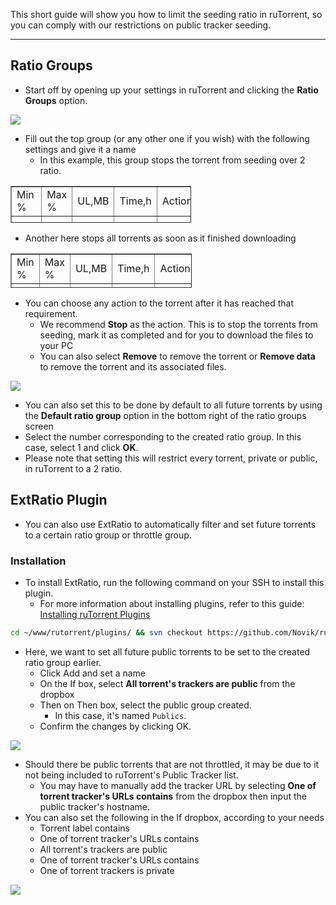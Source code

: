 This short guide will show you how to limit the seeding ratio in ruTorrent, so you can comply with our restrictions on public tracker seeding.

***

## Ratio Groups

* Start off by opening up your settings in ruTorrent and clicking the **Ratio Groups** option.

![](https://docs.usbx.me/uploads/images/gallery/2020-03/scaled-1680-/image-1583390471592.png)

* Fill out the top group (or any other one if you wish) with the following settings and give it a name
  * In this example, this group stops the torrent from seeding over 2 ratio.

<table class="align-center" style="border-collapse: collapse; width: 57.4074%; height: 59px;" border="1" id="bkmrk-min-%25-max-%25-ul%2Cmb-ti">
<tbody>
<tr style="height: 29px;">
<td class="align-center" style="width: 20%; height: 29px;">Min %</td>
<td class="align-center" style="width: 20%; height: 29px;">Max %</td>
<td class="align-center" style="width: 20%; height: 29px;">UL,MB</td>
<td class="confluenceTd align-center" style="width: 20.3704%; height: 29px;">Time,h</td>
<td class="align-center" style="width: 20%; height: 29px;">Action</td>
</tr>
<tr style="height: 29px;">
<td class="align-center" style="width: 20%; height: 29px;">200</td>
<td class="align-center" style="width: 20%; height: 29px;">200</td>
<td class="align-center" style="width: 20%; height: 29px;">any value</td>
<td class="align-center" style="width: 20.3704%; height: 29px;">-1</td>
<td class="align-center" style="width: 20%; height: 29px;">Stop</td>
</tr>
</tbody>
</table>

* Another here stops all torrents as soon as it finished downloading

<table class="align-center" style="border-collapse: collapse; width: 57.4963%; height: 55px;" border="1" id="bkmrk-min-%25-max-%25-ul%2Cmb-ti-0">
<tbody>
<tr style="height: 29px;">
<td class="align-center" style="width: 20%; height: 29px;">Min %</td>
<td class="align-center" style="width: 20%; height: 29px;">Max %</td>
<td class="align-center" style="width: 20%; height: 29px;">UL,MB</td>
<td class="confluenceTd align-center" style="width: 20.3704%; height: 29px;">Time,h</td>
<td class="align-center" style="width: 20%; height: 29px;">Action</td>
</tr>
<tr>
<td style="width: 20%;">0</td>
<td style="width: 20%;">0</td>
<td style="width: 20%;">0</td>
<td style="width: 20.3704%;">-1</td>
<td style="width: 20%;">Stop</td>
</tr>
</tbody>
</table>

* You can choose any action to the torrent after it has reached that requirement.
  * We recommend **Stop** as the action. This is to stop the torrents from seeding, mark it as completed and for you to download the files to your PC
  * You can also select **Remove** to remove the torrent or **Remove data** to remove the torrent and its associated files.

![](https://docs.usbx.me/uploads/images/gallery/2020-03/rutorrent-seed.png)

* You can also set this to be done by default to all future torrents by using the **Default ratio group** option in the bottom right of the ratio groups screen
* Select the number corresponding to the created ratio group. In this case, select 1 and click **OK**.
* Please note that setting this will restrict every torrent, private or public, in ruTorrent to a 2 ratio.

## ExtRatio Plugin

* You can also use ExtRatio to automatically filter and set future torrents to a certain ratio group or throttle group.

### Installation

* To install ExtRatio, run the following command on your SSH to install this plugin.  
  * For more information about installing plugins, refer to this guide: [Installing ruTorrent Plugins](https://docs.usbx.me/books/rtorrentrutorrent/page/installing-rutorrent-plugins "Installing ruTorrent Plugins")

```sh
cd ~/www/rutorrent/plugins/ && svn checkout https://github.com/Novik/rutorrent/trunk/plugins/extratio && svn checkout https://github.com/Novik/rutorrent/trunk/plugins/throttle && cd ~
```

* Here, we want to set all future public torrents to be set to the created ratio group earlier.
  * Click Add and set a name 
  * On the If box, select **All torrent's trackers are public** from the dropbox
  * Then on Then box, select the public group created.
    * In this case, it's named `Publics`.
  * Confirm the changes by clicking OK.

![](https://docs.usbx.me/uploads/images/gallery/2020-03/unknown.png)

* Should there be public torrents that are not throttled, it may be due to it not being included to ruTorrent's Public Tracker list.
  * You may have to manually add the tracker URL by selecting **One of torrent tracker's URLs contains** from the dropbox then input the public tracker's hostname.
* You can also set the following in the If dropbox, according to your needs
  * Torrent label contains
  * One of torrent tracker's URLs contains
  * All torrent's trackers are public
  * One of torrent tracker's URLs contains
  * One of torrent trackers is private

![](https://docs.usbx.me/uploads/images/gallery/2020-03/unknown-(1).png)